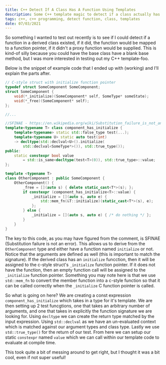 ```yaml
---
title: C++ Detect If A Class Has A Function Using Templates
description: Some C++ template magic to detect if a class actually has a function that matches a given signature without the need of putting it in the base class
tags: c++, c++ programming, detect function, class, templates
date: 07/03/2021
---
```


So something I wanted to test out recently is to see if I could detect if a function in a derived class existed, if it did, the function would be mapped to a function pointer, if it didn't a proxy function would be supplied. This is kind-of silly because you could have the base class have a blank base method, but I was more interested in testing out my C++ template-foo.

Below is the snippet of example code that I ended up with (working) and I'll explain the parts after.
```c++
// C-style struct with initialize function pointer
typedef struct SomeComponent SomeComponent;
struct SomeComponent {
	void(*_initialize)(SomeComponent* self, SomeType* someState);
	void(*_free)(SomeComponent* self);
};

//...

//SFINAE - https://en.wikipedia.org/wiki/Substitution_failure_is_not_an_error
template<typename T> class component_has_initialize {
	template<typename> static std::false_type test(...);
	template<typename U> static auto test(int)
	-> decltype(std::declval<U>().initialize(
		std::declval<SomeType*>()), std::true_type());
public:
	static constexpr bool value
		= std::is_same<decltype(test<T>(0)), std::true_type>::value;
};

template <typename T>
class OtherComponent : public SomeComponent {
	OtherComponent() {
		_free = [](auto s) { delete static_cast<T*>(s); };
		if constexpr (component_has_initialize<T>::value) {
			_initialize = [](auto s, auto e) {
				std::mem_fn(&T::initialize)(static_cast<T*>(s), e);
			};
		} else {
			_initialize = [](auto s, auto e) { /* do nothing */ };
		}
	}
}

```

The key to this code, as you may have figured from the comment, is SFINAE (Substitution failure is not an error). This allows us to derive from the `OtherComponent` type and either have a function named `initialize` or not. Notice that the arguments are defined as well (this is important to match the signature). If the derived class has an `initialize` funcction, then it will be assigned to the c-style struct's `_initialize` function pointer. If it does not have the function, then an empty function call will be assigned to the `_initialize` function pointer. Something you may note here is that we use `std::mem_fn` to convert the member function into a c-style function so that it can be called correctly when the `_initialize` C function pointer is called.

So what is going on here? We are creating a const expression `component_has_initialize` which takes in a type for it's template. We are then setting up 2 test funcgtions, one that takes an arbitrary number of arguments, and one that takes in explicitly the function signature we are looking for. Using `decltype` we can create the return type matched by the input expression. Using `std::declval` as we have an un-evaluated context which is matched against our argument types and class type. Lastly we use `std::true_type()` for the return of our test. From here we can setup our static `constexpr` named `value` which we can call within our template code to evaluate at compile time.

This took quite a bit of messing around to get right, but I thought it was a bit cool, even if not super useful!
